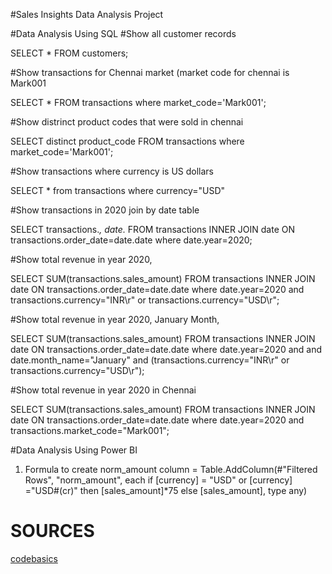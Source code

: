 #Sales Insights Data Analysis Project

#Data Analysis Using SQL
#Show all customer records

SELECT * FROM customers;

#Show transactions for Chennai market (market code for chennai is Mark001

SELECT * FROM transactions where market_code='Mark001';

#Show distrinct product codes that were sold in chennai

SELECT distinct product_code FROM transactions where market_code='Mark001';

#Show transactions where currency is US dollars

SELECT * from transactions where currency="USD"

#Show transactions in 2020 join by date table

SELECT transactions.*, date.* FROM transactions INNER JOIN date ON transactions.order_date=date.date where date.year=2020;

#Show total revenue in year 2020,

SELECT SUM(transactions.sales_amount) FROM transactions INNER JOIN date ON transactions.order_date=date.date where date.year=2020 and transactions.currency="INR\r" or transactions.currency="USD\r";

#Show total revenue in year 2020, January Month,

SELECT SUM(transactions.sales_amount) FROM transactions INNER JOIN date ON transactions.order_date=date.date where date.year=2020 and and date.month_name="January" and (transactions.currency="INR\r" or transactions.currency="USD\r");

#Show total revenue in year 2020 in Chennai

SELECT SUM(transactions.sales_amount) FROM transactions INNER JOIN date ON transactions.order_date=date.date where date.year=2020 and transactions.market_code="Mark001";

#Data Analysis Using Power BI
1. Formula to create norm_amount column
= Table.AddColumn(#"Filtered Rows", "norm_amount", each if [currency] = "USD" or [currency] ="USD#(cr)" then [sales_amount]*75 else [sales_amount], type any)

# SOURCES
[codebasics](https://github.com/codebasics/DataAnalysisProjects/tree/master/1_SalesInsights)
